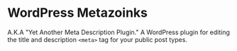 # WordPress Metazoinks

A.K.A "Yet Another Meta Description Plugin."
A WordPress plugin for editing the title and description `<meta>` tag for your public post types.


